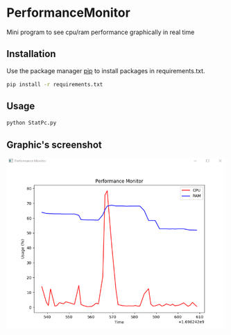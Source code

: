 # PerformanceMonitor
Mini program to see cpu/ram performance graphically in real time 

## Installation

Use the package manager [pip](https://pip.pypa.io/en/stable/) to install packages in requirements.txt.

```bash
pip install -r requirements.txt
```
## Usage

```python
python StatPc.py
```

## Graphic's screenshot 

![Screenshot](screen.png)
